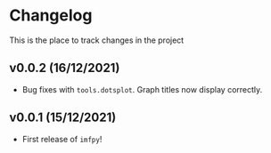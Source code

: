# Changelog

This is the place to track changes in the project

## v0.0.2 (16/12/2021)

- Bug fixes with `tools.dotsplot`. Graph titles now display correctly.

## v0.0.1 (15/12/2021)

- First release of `imfpy`!

